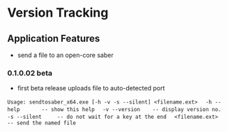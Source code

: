 # Version Tracking

## Application Features
* send a file to an open-core saber

### 0.1.0.02 beta
* first beta release
  uploads file to auto-detected port
  
`Usage: sendtosaber_x64.exe [-h -v -s --silent] <filename.ext>`
`  -h --help       -- show this help`
`  -v --version    -- display version no.`
`  -s --silent     -- do not wait for a key at the end`
`  <filename.ext>  -- send the named file`
